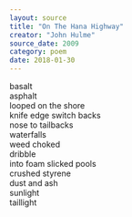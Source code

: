```yaml
---
layout: source
title: "On The Hana Highway"
creator: "John Hulme"
source_date: 2009
category: poem
date: 2018-01-30
---
```


basalt  
asphalt  
looped on the shore  
knife edge switch backs  
nose to tailbacks  
waterfalls  
weed choked  
dribble  
into foam slicked pools  
crushed styrene  
dust and ash  
sunlight  
taillight  
